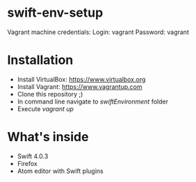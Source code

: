 # swift-env-setup

Vagrant machine credentials:
Login: vagrant
Password: vagrant

# Installation

- Install VirtualBox: https://www.virtualbox.org
- Install Vagrant: https://www.vagrantup.com
- Clone this repository ;)
- In command line navigate to *swiftEnvironment* folder
- Execute *vagrant up*

# What's inside

- Swift 4.0.3
- Firefox
- Atom editor with Swift plugins
